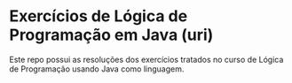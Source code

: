 # Exercícios de Lógica de Programação em Java (uri)

Este repo possui as resoluções dos exercícios tratados no curso de Lógica de Programação usando Java como linguagem.
